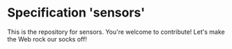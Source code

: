 
# Specification 'sensors'

This is the repository for sensors. You're welcome to contribute! Let's make the Web rock our socks
off!
